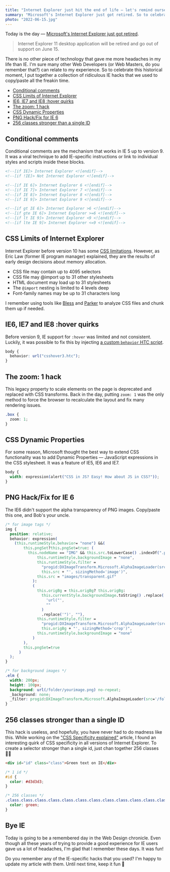 ```yaml
---
title: "Internet Explorer just hit the end of life — let's remind ourselves of our favourite IE hacks"
summary: "Microsoft's Internet Explorer just got retired. So to celebrate this historical moment, I put together a collection of ridiculous IE hacks that we used to copy/paste all the freakin time."
photo: "2022-06-15.jpg"
---
```


Today is the day — [Microsoft's Internet Explorer just got retired](https://blogs.windows.com/windowsexperience/2021/05/19/the-future-of-internet-explorer-on-windows-10-is-in-microsoft-edge/).

> Internet Explorer 11 desktop application will be retired and go out of support on June 15.

There is no other piece of technology that gave me more headaches in my life than IE. I'm sure many other Web Developers (or Web Masters, do you remember that?) can relate to my experience. So to celebrate this historical moment, I put together a collection of ridiculous IE hacks that we used to copy/paste all the freakin time.

- [Conditional comments](#conditional-comments)
- [CSS Limits of Internet Explorer](#css-limits-of-internet-explorer)
- [IE6, IE7 and IE8 :hover quirks](#ie6-ie7-and-ie8-hover-quirks)
- [The zoom: 1 hack](#the-zoom-1-hack)
- [CSS Dynamic Properties](#css-dynamic-properties)
- [PNG Hack/Fix for IE 6](#png-hackfix-for-ie-6)
- [256 classes stronger than a single ID](#256-classes-stronger-than-a-single-id)

## Conditional comments

Conditional comments are the mechanism that works in IE 5 up to version 9. It was a viral technique to add IE-specific instructions or link to individual styles and scripts inside these blocks.

```html
<!--[if IE]> Internet Explorer <![endif]-->
<!--[if !IE]> Not Internet Explorer <![endif]-->

<!--[if IE 6]> Internet Explorer 6 <![endif]-->
<!--[if IE 7]> Internet Explorer 7 <![endif]-->
<!--[if IE 8]> Internet Explorer 8 <![endif]-->
<!--[if IE 9]> Internet Explorer 9 <![endif]-->

<!--[if gt IE 6]> Internet Explorer >6 <![endif]-->
<!--[if gte IE 6]> Internet Explorer >=6 <![endif]-->
<!--[if lt IE 9]> Internet Explorer <9 <![endif]-->
<!--[if lte IE 9]> Internet Explorer <=9 <![endif]-->
```

## CSS Limits of Internet Explorer

Internet Explorer before version 10 has some [CSS limitations](https://docs.microsoft.com/en-GB/troubleshoot/developer/browsers/development-website/css-styles-webpage-renders-wrongly). However, as Eric Law (former IE program manager) explained, they are the results of early design decisions about memory allocation.

- CSS file may contain up to 4095 selectors
- CSS file may @import up to 31 other stylesheets
- HTML document may load up to 31 stylesheets
- The `@import` nesting is limited to 4 levels deep
- Font-family names may be up to 31 characters long

I remember using tools like [Bless](https://github.com/blesscss/bless) and [Parker](https://github.com/katiefenn/parker) to analyze CSS files and chunk them up if needed.

## IE6, IE7 and IE8 :hover quirks

Before version 9, IE support for `:hover` was limited and not consistent. Luckily, it was possible to fix this by injecting [a custom `behavior` HTC script](<https://docs.microsoft.com/en-us/previous-versions//ms531078(v=vs.85)?redirectedfrom=MSDN>).

```css
body {
  behavior: url("csshover3.htc");
}
```

## The zoom: 1 hack

This legacy property to scale elements on the page is deprecated and replaced with CSS transforms. Back in the day, putting `zoom: 1` was the only method to force the browser to recalculate the layout and fix many rendering issues.

```css
.box {
  zoom: 1;
}
```

## CSS Dynamic Properties

For some reason, Microsoft thought the best way to extend CSS functionality was to add Dynamic Properties — JavaScript expressions in the CSS stylesheet. It was a feature of IE5, IE6 and IE7.

```css
body {
  width: expression(alert("CSS in JS? Easy! How about JS in CSS?"));
}
```

## PNG Hack/Fix for IE 6

The IE6 didn't support the alpha transparency of PNG images. Copy/paste this one, and Bob's your uncle.

```css
/* for image tags */
img {
  position: relative;
  behavior: expression(
    (this.runtimeStyle.behavior= "none") &&(
        this.pngSet?this.pngSet=true: (
          this.nodeName == "IMG" && this.src.toLowerCase() .indexOf(".png") >-1?(
              this.runtimeStyle.backgroundImage = "none",
              this.runtimeStyle.filter =
                "progid:DXImageTransform.Microsoft.AlphaImageLoader(src='" +
                this.src + "', sizingMethod='image')",
              this.src = "images/transparent.gif"
            ):
            (
              this.origBg = this.origBg? this.origBg:
                this.currentStyle.backgroundImage.toString() .replace(
                  'url("',
                  ""
                )
                .replace('")', ""),
              this.runtimeStyle.filter =
                "progid:DXImageTransform.Microsoft.AlphaImageLoader(src='" +
                this.origBg + "', sizingMethod='crop')",
              this.runtimeStyle.backgroundImage = "none"
            )
        ),
        this.pngSet=true
      )
  );
}

/* for background images */
.elm {
  width: 200px;
  height: 100px;
  background: url(/folder/yourimage.png) no-repeat;
  _background: none;
  _filter: progid:DXImageTransform.Microsoft.AlphaImageLoader(src='/folder/yourimage.png',sizingMethod='crop');
}
```

## 256 classes stronger than a single ID

This hack is useless, and hopefully, you have never had to do madness like this. While working on the ["CSS Specificity explained"](/css-specificity-explained/) article, I found an interesting quirk of CSS specificity in all versions of Internet Explorer. To create a selector stronger than a single id, just chan together 256 classes 🤷‍♂️

```html
<div id="id" class="class">Green text on IE</div>
```

```css
/* 1 id */
#id {
  color: #d3d3d3;
}

/* 256 classes */
.class.class.class.class.class.class.class.class.class.class.class.class.class.class.class.class.class.class.class.class.class.class.class.class.class.class.class.class.class.class.class.class.class.class.class.class.class.class.class.class.class.class.class.class.class.class.class.class.class.class.class.class.class.class.class.class.class.class.class.class.class.class.class.class.class.class.class.class.class.class.class.class.class.class.class.class.class.class.class.class.class.class.class.class.class.class.class.class.class.class.class.class.class.class.class.class.class.class.class.class.class.class.class.class.class.class.class.class.class.class.class.class.class.class.class.class.class.class.class.class.class.class.class.class.class.class.class.class.class.class.class.class.class.class.class.class.class.class.class.class.class.class.class.class.class.class.class.class.class.class.class.class.class.class.class.class.class.class.class.class.class.class.class.class.class.class.class.class.class.class.class.class.class.class.class.class.class.class.class.class.class.class.class.class.class.class.class.class.class.class.class.class.class.class.class.class.class.class.class.class.class.class.class.class.class.class.class.class.class.class.class.class.class.class.class.class.class.class.class.class.class.class.class.class.class.class.class.class.class.class.class.class.class.class.class.class.class.class.class.class.class.class.class.class.class.class.class.class.class.class.class.class.class.class.class.class {
  color: green;
}
```

## Bye IE

Today is going to be a remembered day in the Web Design chronicle. Even though all these years of trying to provide a good experience for IE users gave us a lot of headaches, I'm glad that I remember these days. It was fun!

Do you remember any of the IE-specific hacks that you used? I'm happy to update my article with them. Until next time, keep it fun 👋
